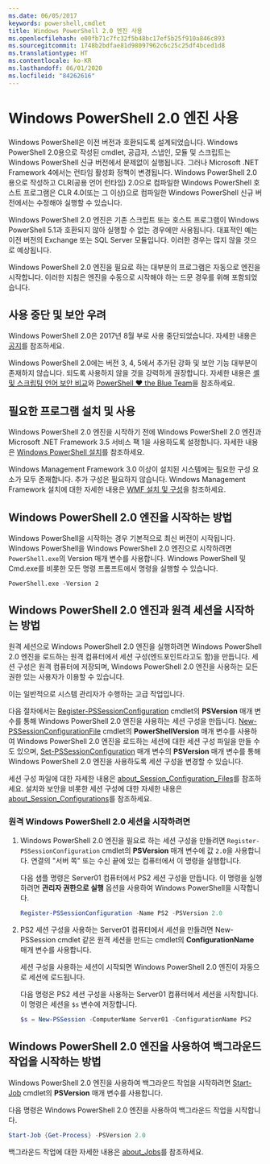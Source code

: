 ```yaml
---
ms.date: 06/05/2017
keywords: powershell,cmdlet
title: Windows PowerShell 2.0 엔진 사용
ms.openlocfilehash: e00fb71c7fc32f5b48bc17ef5b25f910a846c893
ms.sourcegitcommit: 1748b2bdfae81d98097962c6c25c25df4bced1d8
ms.translationtype: HT
ms.contentlocale: ko-KR
ms.lasthandoff: 06/01/2020
ms.locfileid: "84262616"
---
```

# <a name="using-the-windows-powershell-20-engine"></a>Windows PowerShell 2.0 엔진 사용

Windows PowerShell은 이전 버전과 호환되도록 설계되었습니다. Windows PowerShell 2.0용으로 작성된 cmdlet, 공급자, 스냅인, 모듈 및 스크립트는 Windows PowerShell 신규 버전에서 문제없이 실행됩니다. 그러나 Microsoft .NET Framework 4에서는 런타임 활성화 정책이 변경됩니다.
Windows PowerShell 2.0용으로 작성하고 CLR(공용 언어 런타임) 2.0으로 컴파일한 Windows PowerShell 호스트 프로그램은 CLR 4.0(또는 그 이상)으로 컴파일한 Windows PowerShell 신규 버전에서는 수정해야 실행할 수 있습니다.

Windows PowerShell 2.0 엔진은 기존 스크립트 또는 호스트 프로그램이 Windows PowerShell 5.1과 호환되지 않아 실행할 수 없는 경우에만 사용됩니다. 대표적인 예는 이전 버전의 Exchange 또는 SQL Server 모듈입니다. 이러한 경우는 많지 않을 것으로 예상됩니다.

Windows PowerShell 2.0 엔진을 필요로 하는 대부분의 프로그램은 자동으로 엔진을 시작합니다. 이러한 지침은 엔진을 수동으로 시작해야 하는 드문 경우를 위해 포함되었습니다.

## <a name="deprecation-and-security-concerns"></a>사용 중단 및 보안 우려

Windows PowerShell 2.0은 2017년 8월 부로 사용 중단되었습니다. 자세한 내용은 [공지][]를 참조하세요.

Windows PowerShell 2.0에는 버전 3, 4, 5에서 추가된 강화 및 보안 기능 대부분이 존재하지 않습니다. 되도록 사용하지 않을 것을 강력하게 권장합니다. 자세한 내용은 [셸 및 스크립팅 언어 보안 비교][]와 [PowerShell ♥ the Blue Team][blueteam]을 참조하세요.

## <a name="installing-and-enabling-required-programs"></a>필요한 프로그램 설치 및 사용

Windows PowerShell 2.0 엔진을 시작하기 전에 Windows PowerShell 2.0 엔진과 Microsoft .NET Framework 3.5 서비스 팩 1을 사용하도록 설정합니다. 자세한 내용은 [Windows PowerShell 설치][]를 참조하세요.

Windows Management Framework 3.0 이상이 설치된 시스템에는 필요한 구성 요소가 모두 존재합니다. 추가 구성은 필요하지 않습니다. Windows Management Framework 설치에 대한 자세한 내용은 [WMF 설치 및 구성][]을 참조하세요.

## <a name="how-to-start-the-windows-powershell-20-engine"></a>Windows PowerShell 2.0 엔진을 시작하는 방법

Windows PowerShell을 시작하는 경우 기본적으로 최신 버전이 시작됩니다. Windows PowerShell을 Windows PowerShell 2.0 엔진으로 시작하려면 `PowerShell.exe`의 Version 매개 변수를 사용합니다. Windows PowerShell 및 Cmd.exe를 비롯한 모든 명령 프롬프트에서 명령을 실행할 수 있습니다.

```
PowerShell.exe -Version 2
```

## <a name="how-to-start-a-remote-session-with-the-windows-powershell-20-engine"></a>Windows PowerShell 2.0 엔진과 원격 세션을 시작하는 방법

원격 세션으로 Windows PowerShell 2.0 엔진을 실행하려면 Windows PowerShell 2.0 엔진을 로드하는 원격 컴퓨터에서 세션 구성(엔드포인트라고도 함)을 만듭니다. 세션 구성은 원격 컴퓨터에 저장되며, Windows PowerShell 2.0 엔진을 사용하는 모든 권한 있는 사용자가 이용할 수 있습니다.

이는 일반적으로 시스템 관리자가 수행하는 고급 작업입니다.

다음 절차에서는 [Register-PSSessionConfiguration][] cmdlet의 **PSVersion** 매개 변수를 통해 Windows PowerShell 2.0 엔진을 사용하는 세션 구성을 만듭니다. [New-PSSessionConfigurationFile][] cmdlet의 **PowerShellVersion** 매개 변수를 사용하여 Windows PowerShell 2.0 엔진을 로드하는 세션에 대한 세션 구성 파일을 만들 수도 있으며, [Set-PSSessionConfiguration][] 매개 변수의 **PSVersion** 매개 변수를 통해 Windows PowerShell 2.0 엔진을 사용하도록 세션 구성을 변경할 수 있습니다.

세션 구성 파일에 대한 자세한 내용은 [about_Session_Configuration_Files][]를 참조하세요.
설치와 보안을 비롯한 세션 구성에 대한 자세한 내용은 [about_Session_Configurations][]를 참조하세요.

### <a name="to-start-a-remote-windows-powershell-20-session"></a>원격 Windows PowerShell 2.0 세션을 시작하려면

1. Windows PowerShell 2.0 엔진을 필요로 하는 세션 구성을 만들려면 `Register-PSSessionConfiguration` cmdlet의 **PSVersion** 매개 변수에 값 `2.0`을 사용합니다.
   연결의 "서버 쪽" 또는 수신 끝에 있는 컴퓨터에서 이 명령을 실행합니다.

   다음 샘플 명령은 Server01 컴퓨터에서 PS2 세션 구성을 만듭니다. 이 명령을 실행하려면 **관리자 권한으로 실행** 옵션을 사용하여 Windows PowerShell을 시작합니다.

   ```powershell
   Register-PSSessionConfiguration -Name PS2 -PSVersion 2.0
   ```

1. PS2 세션 구성을 사용하는 Server01 컴퓨터에서 세션을 만들려면 New-PSSession cmdlet 같은 원격 세션을 만드는 cmdlet의 **ConfigurationName** 매개 변수를 사용합니다.

   세션 구성을 사용하는 세션이 시작되면 Windows PowerShell 2.0 엔진이 자동으로 세션에 로드됩니다.

   다음 명령은 PS2 세션 구성을 사용하는 Server01 컴퓨터에서 세션을 시작합니다. 이 명령은 세션을 `$s` 변수에 저장합니다.

   ```powershell
   $s = New-PSSession -ComputerName Server01 -ConfigurationName PS2
   ```

## <a name="how-to-start-a-background-job-with-the-windows-powershell-20-engine"></a>Windows PowerShell 2.0 엔진을 사용하여 백그라운드 작업을 시작하는 방법

Windows PowerShell 2.0 엔진을 사용하여 백그라운드 작업을 시작하려면 [Start-Job][] cmdlet의 **PSVersion** 매개 변수를 사용합니다.

다음 명령은 Windows PowerShell 2.0 엔진을 사용하여 백그라운드 작업을 시작합니다.

```powershell
Start-Job {Get-Process} -PSVersion 2.0
```

백그라운드 작업에 대한 자세한 내용은 [about_Jobs][]를 참조하세요.

<!-- link references -->
[공지]: https://devblogs.microsoft.com/powershell/windows-powershell-2-0-deprecation/
[셸 및 스크립팅 언어 보안 비교]: https://devblogs.microsoft.com/powershell/a-comparison-of-shell-and-scripting-language-security/
[blueteam]: https://devblogs.microsoft.com/powershell/powershell-the-blue-team/
[Windows PowerShell 설치]: install/Installing-Windows-PowerShell.md
[WMF 설치 및 구성]: wmf/setup/install-configure.md
[Register-PSSessionConfiguration]: /powershell/module/Microsoft.PowerShell.Core/Register-PSSessionConfiguration
[New-PSSessionConfigurationFile]: /powershell/module/Microsoft.PowerShell.Core/New-PSSessionConfiguration
[Set-PSSessionConfiguration]: /powershell/module/Microsoft.PowerShell.Core/Set-PSSessionConfiguration
[about_Session_Configuration_Files]: /powershell/module/Microsoft.PowerShell.Core/about/about_Session_Configuration_Files
[about_Session_Configurations]: /powershell/module/Microsoft.PowerShell.Core/about/about_Session_Configurations
[Start-Job]: /powershell/module/microsoft.powershell.core/start-job
[about_Jobs]: /powershell/module/microsoft.powershell.core/about/about_jobs
